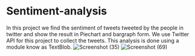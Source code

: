 # Sentiment-analysis
In this project we find the sentiment of tweets tweeted by the people in twitter and show the result in Piechart and bargraph form.
We use Twitter API for this project to collect the tweets.
This analysis is done using a module know as TextBlob.
![Screenshot (35)](https://user-images.githubusercontent.com/61503734/122664227-c0498580-d1bd-11eb-832b-ea2357d4823d.png)
![Screenshot (69)](https://user-images.githubusercontent.com/61503734/122664236-d7887300-d1bd-11eb-8cf3-712831d97281.png)
